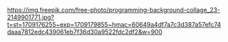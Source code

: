 https://img.freepik.com/free-photo/programming-background-collage_23-2149901771.jpg?t=st=1709176255~exp=1709179855~hmac=60649a4df7a7c3d387a57efc74daaa7812edc439061eb7f36d30a9522fdc2df2&w=900
